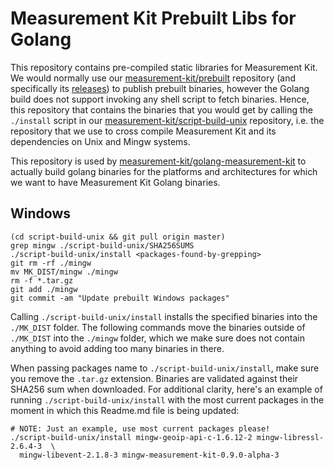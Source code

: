 # Measurement Kit Prebuilt Libs for Golang

This repository contains pre-compiled static libraries for Measurement
Kit. We would normally use our [measurement-kit/prebuilt](
https://github.com/measurement-kit/prebuilt) repository (and
specifically its
[releases](https://github.com/measurement-kit/prebuilt/releases))
to publish prebuilt binaries, however the Golang build does not
support invoking any shell script to fetch binaries. Hence, this
repository that contains the binaries that you would get by calling
the `./install` script in our [measurement-kit/script-build-unix](
https://github.com/measurement-kit/script-build-unix) repository,
i.e. the repository that we use to cross compile Measurement Kit
and its dependencies on Unix and Mingw systems.

This repository is used by [measurement-kit/golang-measurement-kit](
https://github.com/measurement-kit/golang-measurement-kit) to actually
build golang binaries for the platforms and architectures for which
we want to have Measurement Kit Golang binaries.

## Windows

```
(cd script-build-unix && git pull origin master)
grep mingw ./script-build-unix/SHA256SUMS
./script-build-unix/install <packages-found-by-grepping>
git rm -rf ./mingw
mv MK_DIST/mingw ./mingw
rm -f *.tar.gz
git add ./mingw
git commit -am "Update prebuilt Windows packages"
```

Calling `./script-build-unix/install` installs the specified binaries into
the `./MK_DIST` folder. The following commands move the binaries outside
of `./MK_DIST` into the `./mingw` folder, which we make sure does not contain
anything to avoid adding too many binaries in there.

When passing packages name to `./script-build-unix/install`, make sure you
remove the `.tar.gz` extension. Binaries are validated against their SHA256 sum
when downloaded. For additional clarity, here's an example of running
`./script-build-unix/install` with the most current packages in the moment
in which this Readme.md file is being updated:

```
# NOTE: Just an example, use most current packages please!
./script-build-unix/install mingw-geoip-api-c-1.6.12-2 mingw-libressl-2.6.4-3  \
  mingw-libevent-2.1.8-3 mingw-measurement-kit-0.9.0-alpha-3
```
